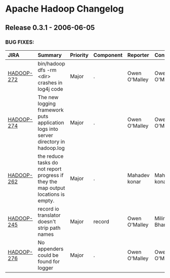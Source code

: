 
<!---
# Licensed to the Apache Software Foundation (ASF) under one
# or more contributor license agreements.  See the NOTICE file
# distributed with this work for additional information
# regarding copyright ownership.  The ASF licenses this file
# to you under the Apache License, Version 2.0 (the
# "License"); you may not use this file except in compliance
# with the License.  You may obtain a copy of the License at
#
#     http://www.apache.org/licenses/LICENSE-2.0
#
# Unless required by applicable law or agreed to in writing, software
# distributed under the License is distributed on an "AS IS" BASIS,
# WITHOUT WARRANTIES OR CONDITIONS OF ANY KIND, either express or implied.
# See the License for the specific language governing permissions and
# limitations under the License.
-->
# Apache Hadoop Changelog

## Release 0.3.1 - 2006-06-05



### BUG FIXES:

| JIRA | Summary | Priority | Component | Reporter | Contributor |
|:---- |:---- | :--- |:---- |:---- |:---- |
| [HADOOP-272](https://issues.apache.org/jira/browse/HADOOP-272) | bin/hadoop dfs -rm \<dir\> crashes in log4j code |  Major | . | Owen O\'Malley | Owen O\'Malley |
| [HADOOP-274](https://issues.apache.org/jira/browse/HADOOP-274) | The new logging framework puts application logs into server directory in hadoop.log |  Major | . | Owen O\'Malley | Owen O\'Malley |
| [HADOOP-262](https://issues.apache.org/jira/browse/HADOOP-262) | the reduce tasks do not report progress if they the map output locations is empty. |  Major | . | Mahadev konar | Mahadev konar |
| [HADOOP-245](https://issues.apache.org/jira/browse/HADOOP-245) | record io translator doesn\'t strip path names |  Major | record | Owen O\'Malley | Milind Bhandarkar |
| [HADOOP-276](https://issues.apache.org/jira/browse/HADOOP-276) | No appenders could be found for logger |  Major | . | Owen O\'Malley | Owen O\'Malley |


